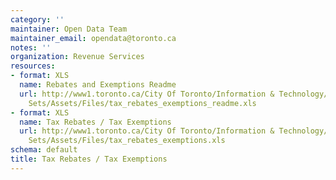 ```yaml
---
category: ''
maintainer: Open Data Team
maintainer_email: opendata@toronto.ca
notes: ''
organization: Revenue Services
resources:
- format: XLS
  name: Rebates and Exemptions Readme
  url: http://www1.toronto.ca/City Of Toronto/Information & Technology/Open Data/Data
    Sets/Assets/Files/tax_rebates_exemptions_readme.xls
- format: XLS
  name: Tax Rebates / Tax Exemptions
  url: http://www1.toronto.ca/City Of Toronto/Information & Technology/Open Data/Data
    Sets/Assets/Files/tax_rebates_exemptions.xls
schema: default
title: Tax Rebates / Tax Exemptions
---
```

